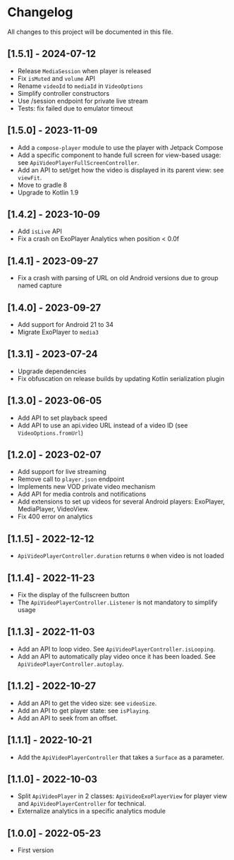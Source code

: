 # Changelog

All changes to this project will be documented in this file.

## [1.5.1] - 2024-07-12

- Release `MediaSession` when player is released
- Fix `isMuted` and `volume` API
- Rename `videoId` to `mediaId` in `VideoOptions`
- Simplify controller constructors
- Use /session endpoint for private live stream
- Tests: fix failed due to emulator timeout

## [1.5.0] - 2023-11-09

- Add a `compose-player` module to use the player with Jetpack Compose
- Add a specific component to hande full screen for view-based usage:
  see `ApiVideoPlayerFullScreenController`.
- Add an API to set/get how the video is displayed in its parent view: see `viewFit`.
- Move to gradle 8
- Upgrade to Kotlin 1.9

## [1.4.2] - 2023-10-09

- Add `isLive` API
- Fix a crash on ExoPlayer Analytics when position < 0.0f

## [1.4.1] - 2023-09-27

- Fix a crash with parsing of URL on old Android versions due to group named capture

## [1.4.0] - 2023-09-27

- Add support for Android 21 to 34
- Migrate ExoPlayer to `media3`

## [1.3.1] - 2023-07-24

- Upgrade dependencies
- Fix obfuscation on release builds by updating Kotlin serialization plugin

## [1.3.0] - 2023-06-05

- Add API to set playback speed
- Add API to use an api.video URL instead of a video ID (see `VideoOptions.fromUrl`)

## [1.2.0] - 2023-02-07

- Add support for live streaming
- Remove call to `player.json` endpoint
- Implements new VOD private video mechanism
- Add API for media controls and notifications
- Add extensions to set up videos for several Android players: ExoPlayer, MediaPlayer, VideoView.
- Fix 400 error on analytics

## [1.1.5] - 2022-12-12

- `ApiVideoPlayerController.duration` returns `0` when video is not loaded

## [1.1.4] - 2022-11-23

- Fix the display of the fullscreen button
- The `ApiVideoPlayerController.Listener` is not mandatory to simplify usage

## [1.1.3] - 2022-11-03

- Add an API to loop video. See `ApiVideoPlayerController.isLooping`.
- Add an API to automatically play video once it has been loaded.
  See `ApiVideoPlayerController.autoplay`.

## [1.1.2] - 2022-10-27

- Add an API to get the video size: see `videoSize`.
- Add an API to get player state: see `isPlaying`.
- Add an API to seek from an offset.

## [1.1.1] - 2022-10-21

- Add the `ApiVideoPlayerController` that takes a `Surface` as a parameter.

## [1.1.0] - 2022-10-03

- Split `ApiVideoPlayer` in 2 classes: `ApiVideoExoPlayerView` for player view
  and `ApiVideoPlayerController` for technical.
- Externalize analytics in a specific analytics module

## [1.0.0] - 2022-05-23

- First version
